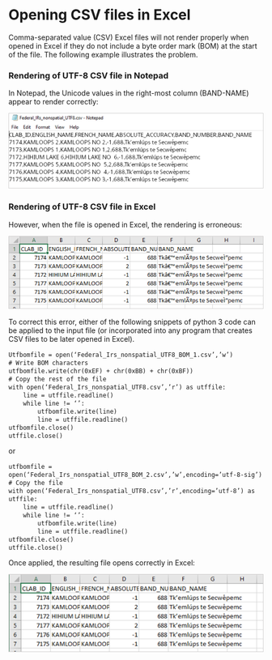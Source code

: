 # Opening CSV files in Excel
Comma-separated value (CSV) Excel files will not render properly when opened in Excel if they do not include a byte order mark (BOM) at the start of the file. The following example illustrates the problem.
### Rendering of UTF-8 CSV file in Notepad
In Notepad, the Unicode values in the right-most column (BAND-NAME) appear to render correctly:

![UTF-8 (without BOM) CSV file as it appears in Notepad](csv_in_notepad.png)
 
### Rendering of UTF-8 CSV file in Excel
However, when the file is opened in Excel, the rendering is erroneous:

![UTF-8 (without BOM) CSV file as it appears in Excel](csv_in_excel_before.png)

To correct this error, either of the following snippets of python 3 code can be applied to the input file (or incorporated into any program that creates CSV files to be later opened in Excel).

```
Utfbomfile = open(‘Federal_Irs_nonspatial_UTF8_BOM_1.csv’,’w’)
# Write BOM characters
utfbomfile.write(chr(0xEF) + chr(0xBB) + chr(0xBF))
# Copy the rest of the file
with open(‘Federal_Irs_nonspatial_UTF8.csv’,’r’) as utffile:
    line = utffile.readline() 
    while line != ‘’:
        utfbomfile.write(line)
        line = utffile.readline()
utfbomfile.close()
utffile.close()
```
or

```
utfbomfile = open(‘Federal_Irs_nonspatial_UTF8_BOM_2.csv’,’w’,encoding=’utf-8-sig’)
# Copy the file
with open(‘Federal_Irs_nonspatial_UTF8.csv’,’r’,encoding=’utf-8’) as utffile:
    line = utffile.readline() 
    while line != ‘’:
        utfbomfile.write(line)
        line = utffile.readline()
utfbomfile.close()
utffile.close()
```

Once applied, the resulting file opens correctly in Excel:
 
![UTF-8 (with BOM) CSV file as it appears in Excel](csv_in_excel_after.png)
